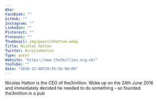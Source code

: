 ```yaml
---
Aka:
Facebook: ""
GitHub: ""
Instagram: ""
Linkedin: ""
Pinterest: ""
Pronouns: ""
Thumbnail: img/guest/nhatton.webp
Title: Nicolas Hatton
Twitter: NicolasHatton
Type: guest
Website: "https://www.the3million.org.uk/"
YouTube: ""
date: "2016-12-08T20:55:58-06:00"
---
```

Nicolas Hatton is the CEO of the3million. Woke up on the 24th June 2016 and immediately decided he needed to do something - so founded the3million in a pub
